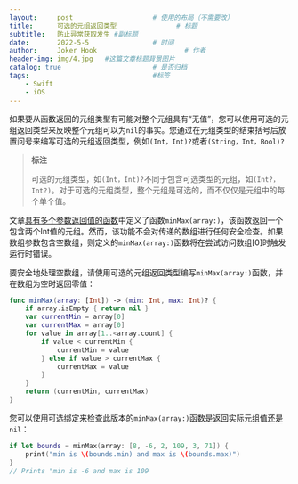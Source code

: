 ```yaml
---
layout:     post   				    # 使用的布局（不需要改）
title:      可选的元组返回类型 				# 标题 
subtitle:   防止异常获取发生 #副标题
date:       2022-5-5 				# 时间
author:     Joker Hook 						# 作者
header-img: img/4.jpg 	#这篇文章标题背景图片
catalog: true 						# 是否归档
tags:								#标签
    - Swift
    - iOS
---
```


如果要从函数返回的元组类型有可能对整个元组具有“无值”，您可以使用可选的元组返回类型来反映整个元组可以为`nil`的事实。您通过在元组类型的结束括号后放置问号来编写可选的元组返回类型，例如`(Int，Int)?`或者`(String，Int，Bool)?`

> **标注**
>
> 可选的元组类型，如`(Int，Int)?`不同于包含可选类型的元组，如`(Int?，Int?)`。对于可选的元组类型，整个元组是可选的，而不仅仅是元组中的每个单个值。

文章[具有多个参数返回值的函数](https://huangrunhua.github.io/2022/05/05/Functions-Multiple-Return-Values/)中定义了函数`minMax(array:)`，该函数返回一个包含两个Int值的元组。然而，该功能不会对传递的数组进行任何安全检查。如果数组参数包含空数组，则定义的`minMax(array:)`函数将在尝试访问数组[0]时触发运行时错误。

要安全地处理空数组，请使用可选的元组返回类型编写`minMax(array:)`函数，并在数组为空时返回零值：
```swift
func minMax(array: [Int]) -> (min: Int, max: Int)? {
    if array.isEmpty { return nil }
    var currentMin = array[0]
    var currentMax = array[0]
    for value in array[1..<array.count] {
        if value < currentMin {
            currentMin = value
        } else if value > currentMax {
            currentMax = value
        }
    }
    return (currentMin, currentMax)
}
```

您可以使用可选绑定来检查此版本的`minMax(array:)`函数是返回实际元组值还是`nil`：
```swift
if let bounds = minMax(array: [8, -6, 2, 109, 3, 71]) {
    print("min is \(bounds.min) and max is \(bounds.max)")
}
// Prints "min is -6 and max is 109
```
